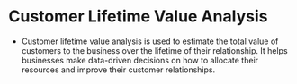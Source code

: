 # Customer Lifetime Value Analysis

- Customer lifetime value analysis is used to estimate the total value of customers to the business over the lifetime of their relationship. It helps businesses make data-driven decisions on how to allocate their resources and improve their customer relationships. 
